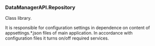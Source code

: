 ﻿### DataManagerAPI.Repository

Class library.

It is responsible for configuration settings in dependence on content of appsettings.*.json files of main application.
In accordance with configuration files it turns on/off required services.
